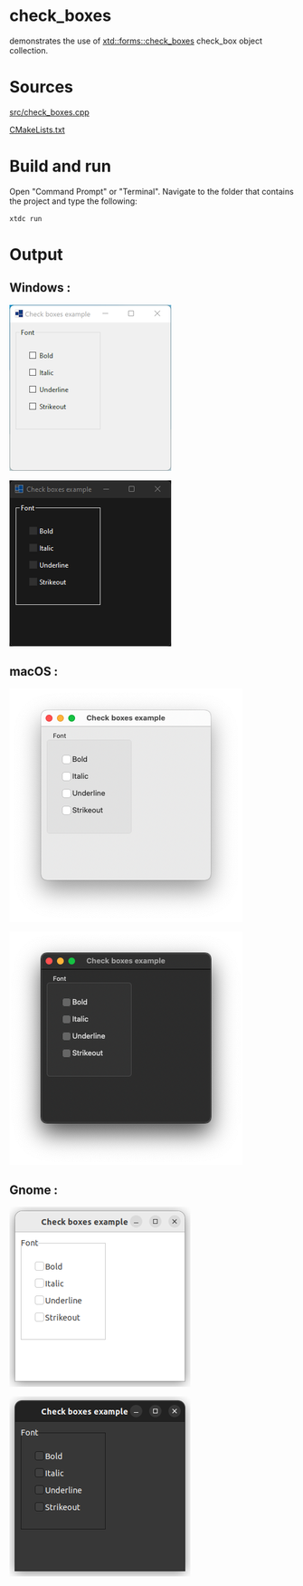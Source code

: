 # check_boxes

demonstrates the use of [xtd::forms::check_boxes](../../../../src/xtd_forms/include/xtd/forms/check_boxes.hpp) check_box object collection.

# Sources

[src/check_boxes.cpp](src/check_boxes.cpp)

[CMakeLists.txt](CMakeLists.txt)

# Build and run

Open "Command Prompt" or "Terminal". Navigate to the folder that contains the project and type the following:

```shell
xtdc run
```

# Output

## Windows :

![Screenshot](../../../../docs/pictures/examples/check_boxes_w.png)

![Screenshot](../../../../docs/pictures/examples/check_boxes_wd.png)

## macOS :

![Screenshot](../../../../docs/pictures/examples/check_boxes_m.png)

![Screenshot](../../../../docs/pictures/examples/check_boxes_md.png)

## Gnome :

![Screenshot](../../../../docs/pictures/examples/check_boxes_g.png)

![Screenshot](../../../../docs/pictures/examples/check_boxes_gd.png)

